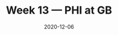 ---
layout: game
title: Week 13 — PHI at GB
season: 2020
game_id: 2020_13_PHI_GB
week: 13
date: 2020-12-06
home_team: GB
away_team: PHI
final_home: 30
final_away: 16
pbp_url: /assets/data/pbp/2020/2020_13_PHI_GB.csv.gz
---